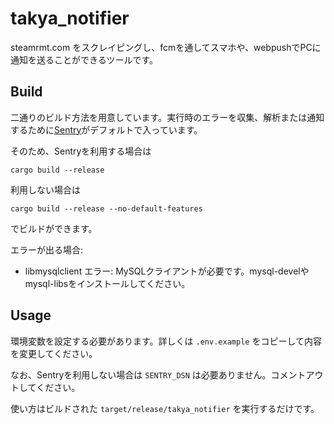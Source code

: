 takya_notifier
===

steamrmt.com をスクレイピングし、fcmを通してスマホや、webpushでPCに通知を送ることができるツールです。

## Build
二通りのビルド方法を用意しています。実行時のエラーを収集、解析または通知するために[Sentry](https://sentry.io/)がデフォルトで入っています。

そのため、Sentryを利用する場合は

`cargo build --release`

利用しない場合は

`cargo build --release --no-default-features`

でビルドができます。

エラーが出る場合:
* libmysqlclient エラー: MySQLクライアントが必要です。mysql-develやmysql-libsをインストールしてください。

## Usage
環境変数を設定する必要があります。詳しくは `.env.example` をコピーして内容を変更してください。

なお、Sentryを利用しない場合は `SENTRY_DSN` は必要ありません。コメントアウトしてください。

使い方はビルドされた `target/release/takya_notifier` を実行するだけです。
